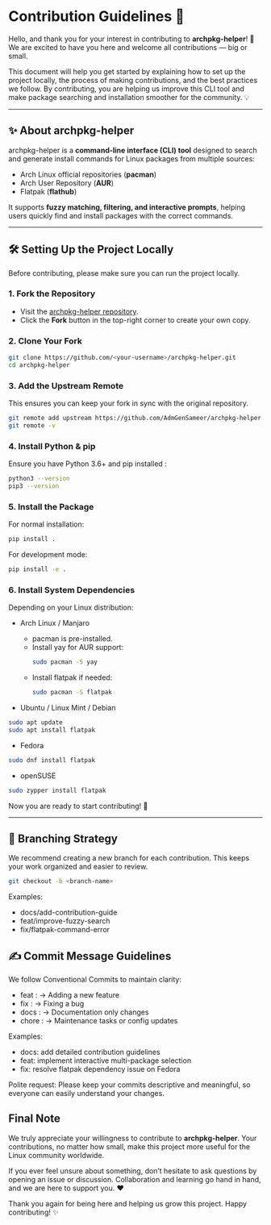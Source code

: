 # Contribution Guidelines 🤝

Hello, and thank you for your interest in contributing to **archpkg-helper**! 🎉  
We are excited to have you here and welcome all contributions — big or small.  

This document will help you get started by explaining how to set up the project locally, the process of making contributions, and the best practices we follow. By contributing, you are helping us improve this CLI tool and make package searching and installation smoother for the community. 💡  

---

## ✨ About archpkg-helper  

archpkg-helper is a **command-line interface (CLI) tool** designed to search and generate install commands for Linux packages from multiple sources:  

- Arch Linux official repositories (**pacman**)  
- Arch User Repository (**AUR**)  
- Flatpak (**flathub**)  

It supports **fuzzy matching, filtering, and interactive prompts**, helping users quickly find and install packages with the correct commands.  

---

## 🛠️ Setting Up the Project Locally  

Before contributing, please make sure you can run the project locally.  

### 1. Fork the Repository  
- Visit the [archpkg-helper repository](https://github.com/AdmGenSameer/archpkg-helper).  
- Click the **Fork** button in the top-right corner to create your own copy.  

### 2. Clone Your Fork  
```bash
git clone https://github.com/<your-username>/archpkg-helper.git
cd archpkg-helper 
```
### 3. Add the Upstream Remote

This ensures you can keep your fork in sync with the original repository.
```bash
git remote add upstream https://github.com/AdmGenSameer/archpkg-helper.git
git remote -v
```
### 4. Install Python & pip
Ensure you have Python 3.6+ and pip installed :
```bash
python3 --version
pip3 --version
```
### 5. Install the Package

For normal installation:
```bash
pip install .
```

For development mode:
```bash
pip install -e .
```
### 6. Install System Dependencies

Depending on your Linux distribution:

- Arch Linux / Manjaro
   - pacman is pre-installed.
   - Install yay for AUR support:
       ```bash
       sudo pacman -S yay
       ```
   - Install flatpak if needed:
      ```bash
      sudo pacman -S flatpak
      ```

- Ubuntu / Linux Mint / Debian
```bash
sudo apt update
sudo apt install flatpak
```

- Fedora
``` bash
sudo dnf install flatpak
```
- openSUSE
```bash
sudo zypper install flatpak
```
Now you are ready to start contributing! 🚀

---
## 🌿 Branching Strategy

We recommend creating a new branch for each contribution. This keeps your work organized and easier to review.
``` bash
git checkout -b <branch-name>
```
Examples:

- docs/add-contribution-guide
- feat/improve-fuzzy-search
- fix/flatpak-command-error

## ✍️ Commit Message Guidelines

We follow Conventional Commits to maintain clarity:

- feat : → Adding a new feature
- fix : → Fixing a bug
- docs : → Documentation only changes
- chore : → Maintenance tasks or config updates

Examples:
- docs: add detailed contribution guidelines
- feat: implement interactive multi-package selection
- fix: resolve flatpak dependency issue on Fedora
  
Polite request: Please keep your commits descriptive and meaningful, so everyone can easily understand your changes. 

## Final Note

We truly appreciate your willingness to contribute to **archpkg-helper**.
Your contributions, no matter how small, make this project more useful for the Linux community worldwide.

If you ever feel unsure about something, don’t hesitate to ask questions by opening an issue or discussion. Collaboration and learning go      hand in hand, and we are here to support you. ❤️

Thank you again for being here and helping us grow this project.
Happy contributing! ✨